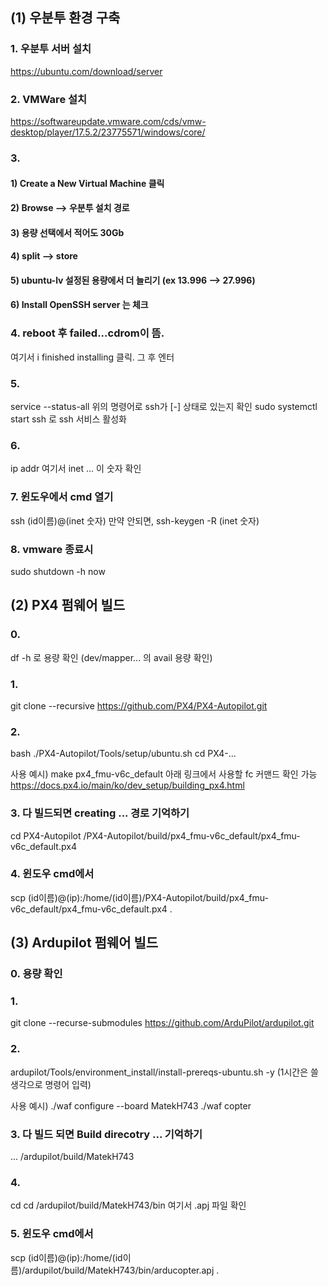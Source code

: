 ## (1) 우분투 환경 구축

### 1. 우분투 서버 설치
https://ubuntu.com/download/server

### 2. VMWare 설치
https://softwareupdate.vmware.com/cds/vmw-desktop/player/17.5.2/23775571/windows/core/

### 3. 
#### 1) Create a New Virtual Machine 클릭
#### 2) Browse --> 우분투 설치 경로
#### 3) 용량 선택에서 적어도 30Gb
#### 4) split --> store
#### 5) ubuntu-lv 설정된 용량에서 더 늘리기 (ex 13.996 --> 27.996)
#### 6) Install OpenSSH server 는 체크

### 4. reboot 후 failed...cdrom이 뜸. 
여기서 i finished installing 클릭. 
그 후 엔터

### 5.
service --status-all
위의 명령어로 ssh가 [-] 상태로 있는지 확인
sudo systemctl start ssh
로 ssh 서비스 활성화

### 6. 
ip addr
여기서 inet ... 이 숫자 확인

### 7. 윈도우에서 cmd 열기
ssh (id이름)@(inet 숫자)
만약 안되면, ssh-keygen -R (inet 숫자)

### 8. vmware 종료시 
sudo shutdown -h now

## (2) PX4 펌웨어 빌드

### 0. 
df -h
로 용량 확인 (dev/mapper... 의 avail 용량 확인)

### 1. 
git clone --recursive https://github.com/PX4/PX4-Autopilot.git

### 2. 
bash ./PX4-Autopilot/Tools/setup/ubuntu.sh
cd PX4-...

사용 예시) 
make px4_fmu-v6c_default
아래 링크에서 사용할 fc 커맨드 확인 가능
https://docs.px4.io/main/ko/dev_setup/building_px4.html

### 3. 다 빌드되면 creating ... 경로 기억하기
cd PX4-Autopilot
/PX4-Autopilot/build/px4_fmu-v6c_default/px4_fmu-v6c_default.px4

### 4. 윈도우 cmd에서
scp (id이름)@(ip):/home/(id이름)/PX4-Autopilot/build/px4_fmu-v6c_default/px4_fmu-v6c_default.px4 .

## (3) Ardupilot 펌웨어 빌드

### 0. 용량 확인

### 1. 
git clone --recurse-submodules https://github.com/ArduPilot/ardupilot.git

### 2.
ardupilot/Tools/environment_install/install-prereqs-ubuntu.sh -y
(1시간은 쓸 생각으로 명령어 입력)

사용 예시)
./waf configure --board MatekH743
./waf copter

### 3. 다 빌드 되면 Build direcotry ... 기억하기
... /ardupilot/build/MatekH743

### 4. 
cd
cd /ardupilot/build/MatekH743/bin
여기서 .apj 파일 확인

### 5. 윈도우 cmd에서
scp (id이름)@(ip):/home/(id이름)/ardupilot/build/MatekH743/bin/arducopter.apj .
